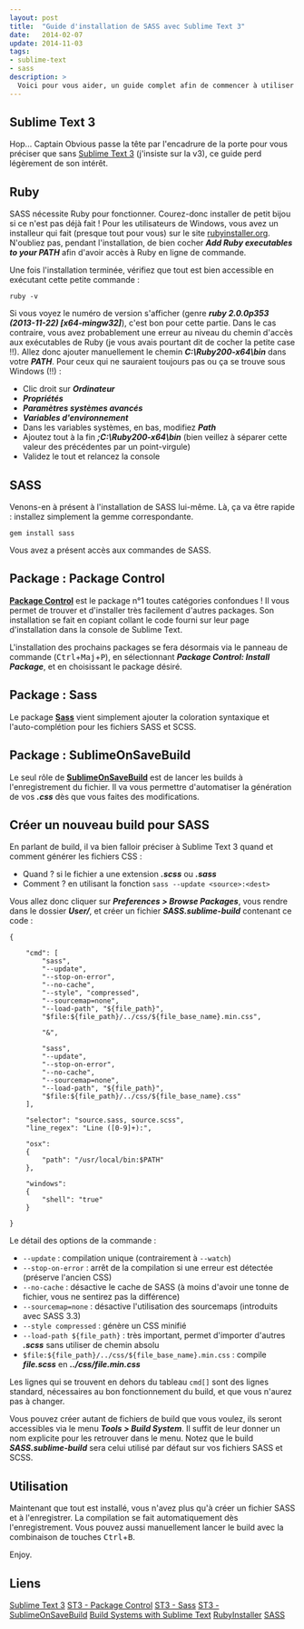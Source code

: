 ```yaml
---
layout: post
title:  "Guide d'installation de SASS avec Sublime Text 3"
date:   2014-02-07
update: 2014-11-03
tags:
- sublime-text
- sass
description: >
  Voici pour vous aider, un guide complet afin de commencer à utiliser SASS avec Sublime Text 3 !
---
```


## Sublime Text 3

Hop... Captain Obvious passe la tête par l'encadrure de la porte pour vous préciser que sans [Sublime Text 3](https://www.sublimetext.com/3) (j'insiste sur la v3), ce guide perd légèrement de son intérêt.

## Ruby

SASS nécessite Ruby pour fonctionner. Courez-donc installer de petit bijou si ce n'est pas déjà fait !
Pour les utilisateurs de Windows, vous avez un installeur qui fait (presque tout pour vous) sur le site [rubyinstaller.org](https://rubyinstaller.org/downloads/). N'oubliez pas, pendant l'installation, de bien cocher ***Add Ruby executables to your PATH*** afin d'avoir accès à Ruby en ligne de commande.

Une fois l'installation terminée, vérifiez que tout est bien accessible en exécutant cette petite commande :

	ruby -v

Si vous voyez le numéro de version s'afficher (genre ***ruby 2.0.0p353 (2013-11-22) [x64-mingw32]***), c'est bon pour cette partie. Dans le cas contraire, vous avez probablement une erreur au niveau du chemin d'accès aux exécutables de Ruby (je vous avais pourtant dit de cocher la petite case !!).
Allez donc ajouter manuellement le chemin ***C:\Ruby200-x64\bin*** dans votre ***PATH***. Pour ceux qui ne sauraient toujours pas ou ça se trouve sous Windows (!!) :

 - Clic droit sur ***Ordinateur***
 - ***Propriétés***
 - ***Paramètres systèmes avancés***
 - ***Variables d'environnement***
 - Dans les variables systèmes, en bas, modifiez ***Path***
 - Ajoutez tout à la fin ***;C:\Ruby200-x64\bin*** (bien veillez à séparer cette valeur des précédentes par un point-virgule)
 - Validez le tout et relancez la console

## SASS

Venons-en à présent à l'installation de SASS lui-même. Là, ça va être rapide : installez simplement la gemme correspondante.

	gem install sass

Vous avez a présent accès aux commandes de SASS.

## Package : Package Control

[**Package Control**](https://sublime.wbond.net/installation) est le package n°1 toutes catégories confondues !
Il vous permet de trouver et d'installer très facilement d'autres packages. Son installation se fait en copiant collant le code fourni sur leur page d'installation dans la console de Sublime Text.

L'installation des prochains packages se fera désormais via le panneau de commande (<kbd>Ctrl</kbd>+<kbd>Maj</kbd>+<kbd>P</kbd>), en sélectionnant ***Package Control: Install Package***, et en choisissant le package désiré.

## Package : Sass

Le package [**Sass**](https://sublime.wbond.net/packages/Sass) vient simplement ajouter la coloration syntaxique et l'auto-complétion pour les fichiers SASS et SCSS.

## Package : SublimeOnSaveBuild

Le seul rôle de [**SublimeOnSaveBuild**](https://sublime.wbond.net/packages/SublimeOnSaveBuild) est de lancer les builds à l'enregistrement du fichier. Il va vous permettre d'automatiser la génération de vos ***.css*** dès que vous faites des modifications.

## Créer un nouveau build pour SASS

En parlant de build, il va bien falloir préciser à Sublime Text 3 quand et comment générer les fichiers CSS :

 - Quand ? si le fichier a une extension ***.scss*** ou ***.sass***
 - Comment ? en utilisant la fonction `sass --update <source>:<dest>`

Vous allez donc cliquer sur ***Preferences > Browse Packages***, vous rendre dans le dossier ***User/***, et créer un fichier ***SASS.sublime-build*** contenant ce code :

	{

		"cmd": [
			"sass",
			"--update",
			"--stop-on-error",
			"--no-cache",
			"--style", "compressed",
			"--sourcemap=none",
			"--load-path", "${file_path}",
			"$file:${file_path}/../css/${file_base_name}.min.css",

			"&",

			"sass",
			"--update",
			"--stop-on-error",
			"--no-cache",
			"--sourcemap=none",
			"--load-path", "${file_path}",
			"$file:${file_path}/../css/${file_base_name}.css"
		],

		"selector": "source.sass, source.scss",
		"line_regex": "Line ([0-9]+):",

		"osx":
		{
			"path": "/usr/local/bin:$PATH"
		},

		"windows":
		{
			"shell": "true"
		}

	}

Le détail des options de la commande :

 - `--update` : compilation unique (contrairement à `--watch`)
 - `--stop-on-error` : arrêt de la compilation si une erreur est détectée (préserve l'ancien CSS)
 - `--no-cache` : désactive le cache de SASS (à moins d'avoir une tonne de fichier, vous ne sentirez pas la différence)
 - `--sourcemap=none` : désactive l'utilisation des sourcemaps (introduits avec SASS 3.3)
 - `--style compressed` : génère un CSS minifié
 - `--load-path ${file_path}` : très important, permet d'importer d'autres ***.scss*** sans utiliser de chemin absolu
 - `$file:${file_path}/../css/${file_base_name}.min.css` : compile ***file.scss*** en ***../css/file.min.css***

Les lignes qui se trouvent en dehors du tableau `cmd[]` sont des lignes standard, nécessaires au bon fonctionnement du build, et que vous n'aurez pas à changer.

Vous pouvez créer autant de fichiers de build que vous voulez, ils seront accessibles via le menu ***Tools > Build System***. Il suffit de leur donner un nom explicite pour les retrouver dans le menu. Notez que le build ***SASS.sublime-build*** sera celui utilisé par défaut sur vos fichiers SASS et SCSS.

## Utilisation

Maintenant que tout est installé, vous n'avez plus qu'à créer un fichier SASS et à l'enregistrer. La compilation se fait automatiquement dès l'enregistrement.
Vous pouvez aussi manuellement lancer le build avec la combinaison de touches <kbd>Ctrl</kbd>+<kbd>B</kbd>.

Enjoy.

## Liens
[Sublime Text 3](https://www.sublimetext.com/3)
[ST3 - Package Control](https://sublime.wbond.net/installation)
[ST3 - Sass](https://sublime.wbond.net/packages/Sass)
[ST3 - SublimeOnSaveBuild](https://sublime.wbond.net/packages/SublimeOnSaveBuild)
[Build Systems with Sublime Text](https://docs.sublimetext.info/en/latest/reference/build_systems.html)
[RubyInstaller](https://www.rubyinstaller.org/downloads/)
[SASS](https://sass-lang.com/)